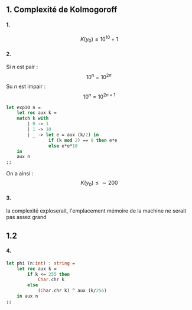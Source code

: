 ## 1. Complexité de Kolmogoroff
#### 1.
$$K(y_{0}) \leq 10^{10}+1$$
#### 2.
Si $n$ est pair : 
$$10^{n} = 10^{2n'}$$
Su $n$ est impair : 
$$10^{n} = 10^{2n+1}$$

```Ocaml
let exp10 n =
	let rec aux k =
	match k with
		| 0 -> 1
		| 1 -> 10
		| _ -> let e = aux (k/2) in
				if (k mod 2) == 0 then e*e
				else e*e*10
	in
	aux n
;;

```

On a ainsi : 
$$K(y_{0}) \leq \sim200$$

#### 3.
la complexité exploserait, l'emplacement mémoire de la machine ne serait pas assez grand

## 1.2
#### 4.
```Ocaml
let phi (n:int) : string = 
	let rec aux k = 
		if k <= 255 then
			Char.chr k
		else
			(Char.chr k) ^ aux (k/256)
	in aux n
;;
```


